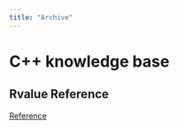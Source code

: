 ```yaml
---
title: "Archive"
---
```

# C++ knowledge base
## Rvalue Reference
[Reference](http://thbecker.net/articles/rvalue_references/section_01.html)


